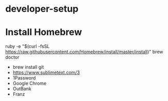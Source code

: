 # developer-setup

# Install Homebrew 
  ruby -e "$(curl -fsSL https://raw.githubusercontent.com/Homebrew/install/master/install)"
  brew doctor


  - brew install git
  - https://www.sublimetext.com/3
  - 1Password
  - Google Chrome
  - OutBank
  - Franz


  

